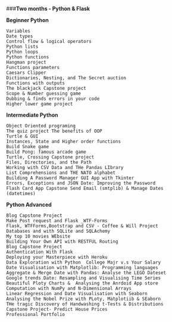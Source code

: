 ###**Two months   -   Python  &  Flask**

**Beginner Python** 

	Variables
	Date types
	Control flow & logical operators 
	Python lists
	Python loops 
	Python functions 
	Hangman project
	Functions parameters 
	Caesars Clipper 
	Dictionaries, Nesting, and The Secret auction 
	Functions with outputs 
	The blackjack Capstone project
	Scope & Number guessing game 
	Dubbing & finds errors in your code
	Higher lower game project 


**Intermediate Python** 

	Object Oriented programing
	The quiz project The benefits of OOP 
	Turtle & GUI 
	Instances, State and Higher order functions 
	Build Snake game 
	Build Pong: famous arcade game 
	Turtle, Crossing Capstone project
	Files, Directories, and the Path 
	Working with CSV Data and THe Pandas LIbrary 
	List Comprehensions and THE NATO alphabet 
	Building A Password Manager GUI App with Tkinter 
	Errors, Exceptions and JSON Date: Improving the Password
	Flash Card App Capstone Send Email (smtplib) & Manage Dates (datetimes)
            


**Python Advanced** 

	Blog Capstone Project 
	Make Post request and Flask _WTF-Forms 
	Flask, WTFForms,Bootstrap and CSV - Coffee & Will Project 
	Databases and with SQLite and SQLAchemy
	My top 10 movies WEbsite 
	Building Your Own API with RESTFUL Routing 
	Blog Capstone Project 
	Authentication With Flask 
	Deploying your Masterpiece with Heroku
	Data Exploration with Python  College Majr v.s Your Salary 
	Date Visualisation with Matplotlib: Programming languages 
	Aggregate & Merge Date with Pandas: Analyse the LEGO Dateset
	Google trends Date: Resampling and Visualising Time Series 
	Beautiful Ploty Charts &  Analysing the Anrdoid App store 
	Computation with NumPy and N-Dimensional Arrays 
	Linear Regression and Date Visualisation with Seaborn
	Analysing the Nobel Prize with PLoty, Matplotiib & SEaborn
	THe tragic Discovery of Handwashing t-Tests & Distributions 
	Capstone Project- Predict House Prices
	Professional Portfolio 
